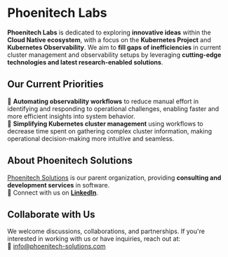 # **Phoenitech Labs**

**Phoenitech Labs** is dedicated to exploring **innovative ideas** within the **Cloud Native ecosystem**, with a focus on the **Kubernetes Project** and **Kubernetes Observability**. We aim to **fill gaps of inefficiencies** in current cluster management and observability setups by leveraging **cutting-edge technologies and latest research-enabled solutions**.

## **Our Current Priorities**
🚀 **Automating observability workflows** to reduce manual effort in identifying and responding to operational challenges, enabling faster and more efficient insights into system behavior.  
🚀 **Simplifying Kubernetes cluster management** using workflows to decrease time spent on gathering complex cluster information, making operational decision-making more intuitive and seamless.

## **About Phoenitech Solutions**
[Phoenitech Solutions](https://phoenitech-solutions.com/) is our parent organization, providing **consulting and development services** in software.  
🔗 Connect with us on **[LinkedIn](https://www.linkedin.com/company/phoenitech-solutions/)**.

## **Collaborate with Us**
We welcome discussions, collaborations, and partnerships. If you're interested in working with us or have inquiries, reach out at:  
📧 [info@phoenitech-solutions.com](mailto:info@phoenitech-solutions.com)
